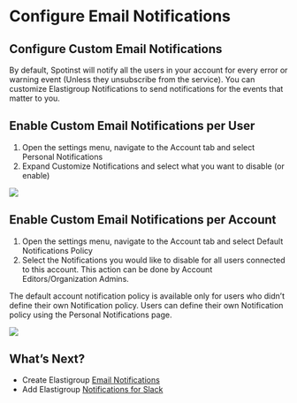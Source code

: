 # Configure Email Notifications

## Configure Custom Email Notifications

By default,  Spotinst will notify all the users in your account for every error or warning event (Unless they unsubscribe from the service). You can customize Elastigroup Notifications to send notifications for the events that matter to you.

## Enable Custom Email Notifications per User
1. Open the settings menu, navigate to the Account tab and select Personal Notifications
2. Expand Customize Notifications and select what you want to disable (or enable)

<img src="/administration/_media/configure-email-01.png" />

## Enable Custom Email Notifications per Account
1. Open the settings menu, navigate to the Account tab and select Default Notifications Policy
2. Select the Notifications you would like to disable for all users connected to this account. This action can be done by Account Editors/Organization Admins.

The default account notification policy is available only for users who didn’t define their own Notification policy. Users can define their own Notification policy using the Personal Notifications page.

<img src="/administration/_media/configure-email-02.png" />

## What’s Next?
* Create Elastigroup [Email Notifications](elastigroup/tutorials/elastigroup-actions-menu/create-notifications.md)
* Add Elastigroup [Notifications for Slack](administration/users/configure-slack-notifications.md)
